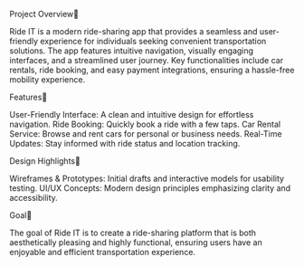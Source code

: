 Project Overview🚀

Ride IT is a modern ride-sharing app that provides a seamless and user-friendly experience for individuals seeking convenient transportation solutions. The app features intuitive 
navigation, visually engaging interfaces, and a streamlined user journey. Key functionalities include car rentals, ride booking, and easy payment integrations, ensuring a hassle-free 
mobility experience.



Features👋

User-Friendly Interface: A clean and intuitive design for effortless navigation.
Ride Booking: Quickly book a ride with a few taps.
Car Rental Service: Browse and rent cars for personal or business needs.
Real-Time Updates: Stay informed with ride status and location tracking.



Design Highlights🎨

Wireframes & Prototypes: Initial drafts and interactive models for usability testing.
UI/UX Concepts: Modern design principles emphasizing clarity and accessibility.



Goal🚩

The goal of Ride IT is to create a ride-sharing platform that is both aesthetically pleasing and highly functional, ensuring users have an enjoyable and efficient transportation 
experience.
